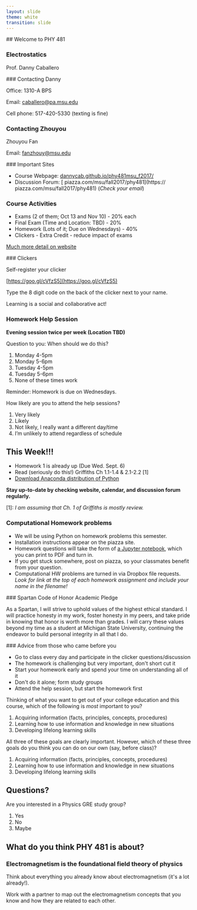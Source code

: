 ```yaml
---
layout: slide
theme: white
transition: slide
---
```


<section data-markdown>
## Welcome to PHY 481

### Electrostatics

Prof. Danny Caballero

</section>

<section data-markdown>
### Contacting Danny

Office: 1310-A BPS

Email: <caballero@pa.msu.edu>

Cell phone: 517-420-5330 (texting is fine)

### Contacting Zhouyou

Zhouyou Fan

Email: <fanzhouy@msu.edu>

</section>

<section data-markdown>
### Important Sites

* Course Webpage: [dannycab.github.io/phy481msu_f2017/](http://dannycab.github.io/phy481msu_f2017/)
* Discussion Forum: [
piazza.com/msu/fall2017/phy481](https://
piazza.com/msu/fall2017/phy481) (*Check your email*)

</section>

<section data-markdown>

### Course Activities
* Exams (2 of them; Oct 13 and Nov 10) - 20% each
* Final Exam (Time and Location: TBD) - 20%
* Homework (Lots of it; Due on Wednesdays) - 40%
* Clickers - Extra Credit - reduce impact of exams

[Much more detail on website](http://dannycab.github.io/phy481msu_f2017/)

</section>

<section data-markdown>
### Clickers

Self-register your clicker

[https://goo.gl/cVfzS5](https://goo.gl/cVfzS5)

Type the 8 digit code on the back of the clicker next to your name.
</section>

<section data-markdown>

Learning is a social and collaborative act!

### Homework Help Session

**Evening session twice per week (Location TBD)**

Question to you: When should we do this?

1. Monday 4-5pm
2. Monday 5-6pm
3. Tuesday 4-5pm
4. Tuesday 5-6pm
5. None of these times work

Reminder: Homework is due on Wednesdays.

</section>

<section data-markdown>

How likely are you to attend the help sessions?

1. Very likely
2. Likely
3. Not likely, I really want a different day/time
4. I’m unlikely to attend regardless of schedule

</section>

<section data-markdown>

## This Week!!!

* Homework 1 is already up (Due Wed. Sept. 6)
* Read (seriously do this!) Griffiths Ch 1.1-1.4 & 2.1-2.2 [1]
* [Download Anaconda distribution of Python](https://www.continuum.io/downloads)

**Stay up-to-date by checking website, calendar, and discussion forum regularly.**

[1]: *I am assuming that Ch. 1 of Griffiths is mostly review.*

</section>

<section data-markdown>

### Computational Homework problems

* We will be using Python on homework problems this semester.
* Installation instructions appear on the piazza site.
* Homework questions will take the form of [a Jupyter notebook](https://github.com/dannycab/phy481msu/blob/gh-pages/jupyter/HW1-GradientProblem.ipynb), which you can print to PDF and turn in.
* If you get stuck somewhere, post on piazza, so your classmates benefit from your question.
* Computational HW problems are turned in via Dropbox file requests. *Look for link at the top of each homework assignment and include your name in the filename!*

</section>

<section data-markdown>
### Spartan Code of Honor Academic Pledge

As a Spartan, I will strive to uphold values of the highest ethical standard. I will practice honesty in my work, foster honesty in my peers, and take pride in knowing that honor is worth more than grades. I will carry these values beyond my time as a student at Michigan State University, continuing the endeavor to build personal integrity in all that I do.

</section>

<section data-markdown>
### Advice from those who came before you

* Go to class every day and participate in the clicker questions/discussion
* The homework is challenging but very important, don't short cut it
* Start your homework early and spend your time on understanding all of it
* Don't do it alone; form study groups
* Attend the help session, but start the homework first

</section>

<section data-markdown>

Thinking of what you want to get out of your college education and this course, which of the following is *most* important to you?

1. Acquiring information (facts, principles, concepts, procedures)
2. Learning how to use information and knowledge in new situations
3. Developing lifelong learning skills

</section>

<section data-markdown>

All three of these goals are clearly important. However,  which of these three goals do you think you can do on our own (say, before class)?

1. Acquiring information (facts, principles, concepts, procedures)
2. Learning how to use information and knowledge in new situations
3. Developing lifelong learning skills

</section>

<section data-markdown>

# Questions?

</section>

<section data-markdown>
Are you interested in a Physics GRE study group?

1. Yes
2. No
3. Maybe


</section>

<section data-markdown>

## What do you think PHY 481 is about?

</section>

<section data-markdown>

### Electromagnetism is the foundational field theory of physics

Think about everything you already know about electromagnetism (it's a lot already!).

Work with a partner to map out the electromagnetism concepts that you know and how they are related to each other.

</section>
